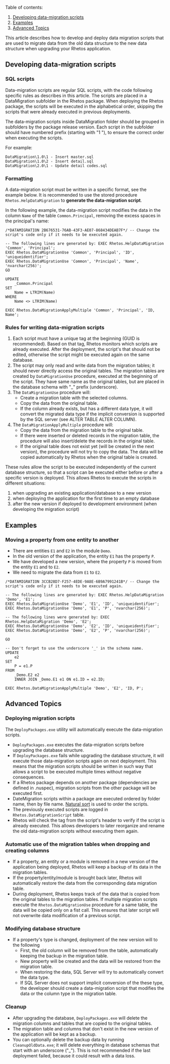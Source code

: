 Table of contents:

1. [Developing data-migration scripts](#developing-data-migration-scripts)
2. [Examples](#examples)
3. [Advanced Topics](#advanced-topics)

This article describes how to develop and deploy data migration scripts that are used to migrate data from the old data structure to the new data structure when upgrading your Rhetos application.

## Developing data-migration scripts

### SQL scripts

Data-migration scripts are regular SQL scripts, with the code following specific rules as describes in this article.
The scripts are placed in a DataMigration subfolder in the Rhetos package.
When deploying the Rhetos package, the scripts will be executed in the alphabetical order, skipping the scripts that were already executed in previous deployments.

The data-migration scripts inside DataMigration folder should be grouped in subfolders by the package release version.
Each script in the subfolder should have numbered prefix (starting with "1 "), to ensure the correct order when executing the scripts.

For example:

    DataMigration\1.0\1 - Insert master.sql
    DataMigration\1.0\2 - Insert detail.sql
    DataMigration\2.0\1 - Update detail codes.sql

### Formatting

A data-migration script must be written in a specific format, see the example below.
It is recommended to use the stored procedure `Rhetos.HelpDataMigration` to **generate the data-migration script**.

In the following example, the data-migration script modifies the data in the column `Name` of the table `Common.Principal`, removing the excess spaces in the principal's name:

    /*DATAMIGRATION 2B676531-76AB-43F3-AE07-868434DEAB7F*/ -- Change the script's code only if it needs to be executed again.

    -- The following lines are generated by: EXEC Rhetos.HelpDataMigration 'Common', 'Principal';
    EXEC Rhetos.DataMigrationUse 'Common', 'Principal', 'ID', 'uniqueidentifier';
    EXEC Rhetos.DataMigrationUse 'Common', 'Principal', 'Name', 'nvarchar(256)';
    GO

    UPDATE
        _Common.Principal
    SET
        Name = LTRIM(Name)
    WHERE
        Name <> LTRIM(Name)

    EXEC Rhetos.DataMigrationApplyMultiple 'Common', 'Principal', 'ID, Name';

### Rules for writing data-migration scripts

1. Each script must have a unique tag at the beginning (GUID is recommended).
   Based on that tag, Rhetos monitors which scripts are already executed.
   After the deployment, the script's that should not be edited, otherwise the script might be executed again on the same database.
2. The script may only read and write data from the migration tables; it should never directly access the original tables.
   The migration tables are created by `DataMigrationUse` procedure, executed at the beginning of the script.
   They have same name as the original tables, but are placed in the database schema with "_" prefix (underscore).
3. The `DataMigrationUse` procedure will:
    - Create a migration table with the selected columns.
    - Copy the data from the original table.
    - If the column already exists, but has a different data type, it will convert the migrated data type if the
      implicit conversion is supported by the SQL server (see ALTER TABLE ALTER COLUMN).
4. The `DataMigrationApplyMultiple` procedure will:
    - Copy the data from the migration table to the original table.
    - If there were inserted or deleted records in the migration table, the procedure will also insert/delete the records in the original table.
    - If the original table does not exist yet (will be created in the next version), the procedure will not
      try to copy the data. The data will be copied automatically by Rhetos when the original table is created.

These rules allow the script to be executed independently of the current database structure,
so that a script can be executed either before or after a specific version is deployed.
This allows Rhetos to execute the scripts in different situations:

1. when upgrading an existing application/database to a new version
2. when deploying the application for the first time to an empty database
3. after the new version if deployed to development environment (when developing the migration script)

## Examples

### Moving a property from one entity to another

* There are entities `E1` and `E2` in the module `Demo`.
* In the old version of the application, the entity `E1` has the property `P`.
* We have developed a new version, where the property `P` is moved from the entity `E1` and to `E2`.
* We need to migrate the data from `E1` to `E2`.

```
/*DATAMIGRATION 3CCB28D7-F257-4EDE-9A8E-6B9A7991241B*/ -- Change the script's code only if it needs to be executed again.

-- The following lines are generated by: EXEC Rhetos.HelpDataMigration 'Demo', 'E1';
EXEC Rhetos.DataMigrationUse 'Demo', 'E1', 'ID', 'uniqueidentifier';
EXEC Rhetos.DataMigrationUse 'Demo', 'E1', 'P', 'nvarchar(256)';

-- The following lines were generated by: EXEC Rhetos.HelpDataMigration 'Demo', 'E2';
EXEC Rhetos.DataMigrationUse 'Demo', 'E2', 'ID', 'uniqueidentifier';
EXEC Rhetos.DataMigrationUse 'Demo', 'E2', 'P', 'nvarchar(256)';

GO

-- Don't forget to use the underscore '_' in the schema name.
UPDATE
	e2
SET
	P = e1.P
FROM
	_Demo.E2 e2
	INNER JOIN _Demo.E1 e1 ON e1.ID = e2.ID;

EXEC Rhetos.DataMigrationApplyMultiple 'Demo', 'E2', 'ID, P';
```

## Advanced Topics

### Deploying migration scripts

The `DeployPackages.exe` utility will automatically execute the data-migration scripts.

* `DeployPackages.exe` executes the data-migration scripts before upgrading the database structure.
* If `DeployPackages.exe` fails while upgrading the database structure, it will execute those data-migration scripts
  again on next deployment. This means that the migration scripts should be written in such way that allows a script
  to be executed multiple times without negative consequences.
* If a Rhetos package depends on another package (dependencies are defined in .nuspec),
  migration scripts from the other package will be executed first.
* DateMigration scripts within a package are executed ordered by folder name, then by file name. [Natural sort](https://en.wikipedia.org/wiki/Natural_sort_order) is used to order the scripts.
* The previously executed scripts are logged in `Rhetos.DataMigrationScript` table.
* Rhetos will check the tag from the script's header to verify if the script is already executed.
  This allows developers to later reorganize and rename the old data-migration scripts without executing them again.

### Automatic use of the migration tables when dropping and creating columns

* If a property, an entity or a module is removed in a new version of the application being deployed,
  Rhetos will keep a backup of its data in the migration tables.
* If the property/entity/module is brought back later, Rhetos will automatically restore the data
  from the corresponding data migration table.
* During deployment, Rhetos keeps track of the data that is copied from the original tables to the migration tables.
  If multiple migration scripts execute the `Rhetos.DataMigrationUse` procedure for a same table, the data will
  be copied only on a fist call.
  This ensures that later script will not overwrite data modification of a previous script.

### Modifying database structure

* If a property's type is changed, deployment of the new version will to the following
    - First, the old column will be removed from the table, automatically keeping the backup in the migration table.
    - New property will be created and the data will be restored from the migration table.
    - When restoring the data, SQL Server will try to automatically convert the data type.
    - If SQL Server does not support implicit conversion of the these type, the developer should create
      a data-migration script that modifies the data or the column type in the migration table.

### Cleanup

* After upgrading the database, `DeployPackages.exe` will delete the migration columns and tables
  that are copied to the original tables.
* The migration table and columns that don't exist in the new version of the application will be kept as a backup.
* You can optionally delete the backup data by running `CleanupOldData.exe`;
  it will delete everything in database schemas that start with an underscore ("_").
  This is not recommended if the last deployment failed, because it could result with a data loss.